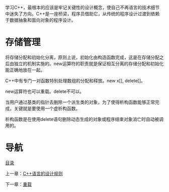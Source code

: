 学习C++，最根本的应该是牢记关键性的设计概念，使自己不再语言的技术细节中迷失了方向。C++是一座桥梁，程序员借助它，从传统的程序设计过渡到依赖于数据抽象和面向对象的程序设计。

# 存储管理

将存储分配和初始化分离，原则上说，初始化由构造函数完成，这是在存储分配之后由独立的机制实施的。new运算符的职责就是保证相互分离的存储分配和初始化能正确地放在一起。

C++中有专门一对函数特别处理数组的分配和释放。new x[], delete[]。

new运算符也可以重载。delete不可以。

当用户通过基类的指针去删除一个派生类的对象，为了使得析构函数能够正常完成，关键就是要使用一个虚析构函数。

析构函数是在使用delete语句删除动态生成的对象或程序结束对象消亡时自动被调用的。

# 导航

[目录](README.md)

上一章：[C++语言的设计规则](C++语言的设计规则.md)

下一章：[重载](重载.md)
